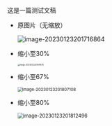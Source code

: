 这是一篇测试文稿

- 原图片（无缩放）

  ![image-20230123201716864](https://oss.thinkstu.com/typora/202301232017887.png?x-oss-process=style/optimize)

- 缩小至30%

  <img src="https://oss.thinkstu.com/typora/202301232016761.png?x-oss-process=style/optimize" alt="image-20230123201641678" style="zoom:30%;" />

- 缩小至67%

  <img src="https://oss.thinkstu.com/typora/202301232018131.png?x-oss-process=style/optimize" alt="image-20230123201807108" style="zoom:67%;" />

- 缩小至80%

  <img src="https://oss.thinkstu.com/typora/202301232018510.png?x-oss-process=style/optimize" alt="image-20230123201812496" style="zoom:80%;" />